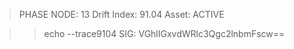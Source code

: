 > PHASE NODE: 13
> Drift Index: 91.04
> Asset: ACTIVE

>> echo --trace9104
SIG: VGhlIGxvdWRlc3Qgc2lnbmFscw==
